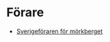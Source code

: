 # Förare
- [Sverigeföraren för mörkberget](https://nicemd.github.io/Sverigeforaren/html/M%C3%B6rkberget.html)
